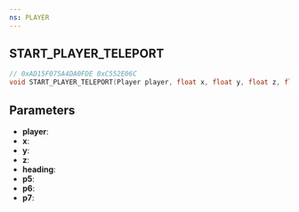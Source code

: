 ```yaml
---
ns: PLAYER
---
```

## START_PLAYER_TELEPORT

```c
// 0xAD15F075A4DA0FDE 0xC552E06C
void START_PLAYER_TELEPORT(Player player, float x, float y, float z, float heading, BOOL p5, BOOL p6, BOOL p7);
```


## Parameters
* **player**: 
* **x**: 
* **y**: 
* **z**: 
* **heading**: 
* **p5**: 
* **p6**: 
* **p7**: 

